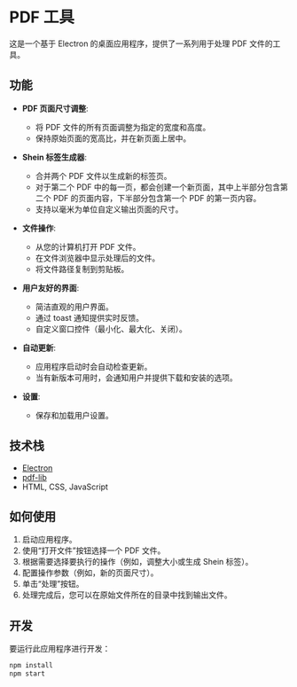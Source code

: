 # PDF 工具

这是一个基于 Electron 的桌面应用程序，提供了一系列用于处理 PDF 文件的工具。

## 功能

*   **PDF 页面尺寸调整**:
    *   将 PDF 文件的所有页面调整为指定的宽度和高度。
    *   保持原始页面的宽高比，并在新页面上居中。

*   **Shein 标签生成器**:
    *   合并两个 PDF 文件以生成新的标签页。
    *   对于第二个 PDF 中的每一页，都会创建一个新页面，其中上半部分包含第二个 PDF 的页面内容，下半部分包含第一个 PDF 的第一页内容。
    *   支持以毫米为单位自定义输出页面的尺寸。

*   **文件操作**:
    *   从您的计算机打开 PDF 文件。
    *   在文件浏览器中显示处理后的文件。
    *   将文件路径复制到剪贴板。

*   **用户友好的界面**:
    *   简洁直观的用户界面。
    *   通过 toast 通知提供实时反馈。
    *   自定义窗口控件（最小化、最大化、关闭）。

*   **自动更新**:
    *   应用程序启动时会自动检查更新。
    *   当有新版本可用时，会通知用户并提供下载和安装的选项。

*   **设置**:
    *   保存和加载用户设置。

## 技术栈

*   [Electron](https://www.electronjs.org/)
*   [pdf-lib](https://pdf-lib.js.org/)
*   HTML, CSS, JavaScript

## 如何使用

1.  启动应用程序。
2.  使用“打开文件”按钮选择一个 PDF 文件。
3.  根据需要选择要执行的操作（例如，调整大小或生成 Shein 标签）。
4.  配置操作参数（例如，新的页面尺寸）。
5.  单击“处理”按钮。
6.  处理完成后，您可以在原始文件所在的目录中找到输出文件。

## 开发

要运行此应用程序进行开发：

```bash
npm install
npm start